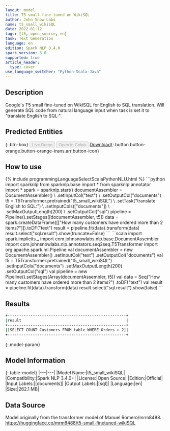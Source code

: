 ```yaml
---
layout: model
title: T5-small fine-tuned on WikiSQL
author: John Snow Labs
name: t5_small_wikiSQL
date: 2022-01-12
tags: [t5, open_source, en]
task: Text Generation
language: en
edition: Spark NLP 3.4.0
spark_version: 3.0
supported: true
article_header:
  type: cover
use_language_switcher: "Python-Scala-Java"
---
```


## Description

Google's T5 small fine-tuned on WikiSQL for English to SQL translation. Will generate SQL code from natural language input when task is set it to "translate English to SQL:".

## Predicted Entities



{:.btn-box}
<button class="button button-orange" disabled>Live Demo</button>
<button class="button button-orange" disabled>Open in Colab</button>
[Download](https://s3.amazonaws.com/auxdata.johnsnowlabs.com/public/models/t5_small_wikiSQL_en_3.4.0_3.0_1641982554211.zip){:.button.button-orange.button-orange-trans.arr.button-icon}

## How to use



<div class="tabs-box" markdown="1">
{% include programmingLanguageSelectScalaPythonNLU.html %}
```python
import sparknlp
from sparknlp.base import *
from sparknlp.annotator import *
spark = sparknlp.start()
documentAssembler = DocumentAssembler() \
    .setInputCol("text") \
    .setOutputCol("documents")
t5 = T5Transformer.pretrained("t5_small_wikiSQL") \
    .setTask("translate English to SQL:") \
    .setInputCols(["documents"]) \
    .setMaxOutputLength(200) \
    .setOutputCol("sql")
pipeline = Pipeline().setStages([documentAssembler, t5])
data = spark.createDataFrame([["How many customers have ordered more than 2 items?"]]).toDF("text")
result = pipeline.fit(data).transform(data)
result.select("sql.result").show(truncate=False)
```
```scala
import spark.implicits._
import com.johnsnowlabs.nlp.base.DocumentAssembler
import com.johnsnowlabs.nlp.annotators.seq2seq.T5Transformer
import org.apache.spark.ml.Pipeline
val documentAssembler = new DocumentAssembler()
  .setInputCol("text")
  .setOutputCol("documents")
val t5 = T5Transformer.pretrained("t5_small_wikiSQL")
  .setInputCols("documents")
  .setMaxOutputLength(200)
  .setOutputCol("sql")
val pipeline = new Pipeline().setStages(Array(documentAssembler, t5))
val data = Seq("How many customers have ordered more than 2 items?")
  .toDF("text")
val result = pipeline.fit(data).transform(data)
result.select("sql.result").show(false)
```
</div>

## Results

```bash
+----------------------------------------------------+
|result                                              |
+----------------------------------------------------+
|[SELECT COUNT Customers FROM table WHERE Orders > 2]|
+----------------------------------------------------+
```

{:.model-param}
## Model Information

{:.table-model}
|---|---|
|Model Name:|t5_small_wikiSQL|
|Compatibility:|Spark NLP 3.4.0+|
|License:|Open Source|
|Edition:|Official|
|Input Labels:|[documents]|
|Output Labels:|[sql]|
|Language:|en|
|Size:|262.1 MB|

## Data Source

Model originally from the transformer model of Manuel Romero/mrm8488.
https://huggingface.co/mrm8488/t5-small-finetuned-wikiSQL